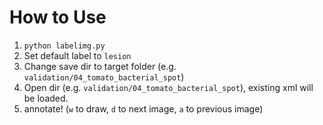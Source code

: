 # How to Use
1. `python labelimg.py`
2. Set default label to `lesion`
3. Change save dir to target folder (e.g. `validation/04_tomato_bacterial_spot`)
4. Open dir (e.g. `validation/04_tomato_bacterial_spot`), existing xml will be loaded.
5. annotate! (`w` to draw, `d` to next image, `a` to previous image)
